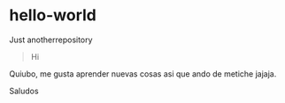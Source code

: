 # hello-world
Just anotherrepository

>Hi

Quiubo, me gusta aprender nuevas cosas asi que ando de metiche jajaja.

Saludos
